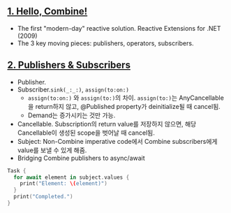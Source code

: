 ## [1. Hello, Combine!](https://www.raywenderlich.com/books/combine-asynchronous-programming-with-swift/v3.0/chapters/1-hello-combine)
- The first "modern-day" reactive solution. Reactive Extensions for .NET (2009)
- The 3 key moving pieces: publishers, operators, subscribers.

## [2. Publishers & Subscribers](https://www.raywenderlich.com/books/combine-asynchronous-programming-with-swift/v3.0/chapters/2-publishers-subscribers)
- Publisher. 
- Subscriber.`sink(_:_:)`, `assign(to:on:)`
  - `assign(to:on:)` 와 `assign(to:)`의 차이. `assign(to:)`는 AnyCancellable을 return하지 않고, @Published property가 deinitialize될 때 cancel됨.
  - Demand는 증가시키는 것만 가능.
- Cancellable. Subscription의 return value를 저장하지 않으면, 해당 Cancellable이 생성된 scope을 벗어날 때 cancel됨.
- Subject: Non-Combine imperative code에서 Combine subscribers에게 value를 보낼 수 있게 해줌.
- Bridging Combine publishers to async/await 
```Swift
Task {
  for await element in subject.values {
    print("Element: \(element)")
  }
  print("Completed.")
}
```
